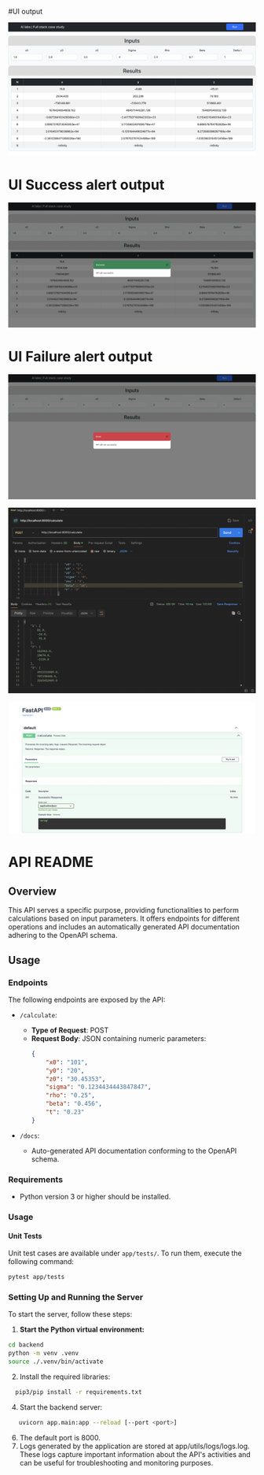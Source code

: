 #UI output

![UI output](./Images/appUI.png)

# UI Success alert output

![Success alert output](./Images/success.png)

# UI Failure alert output

![failure alert output](./Images/failure.png)

![Backend Postman output](./Images/postmanoutput.png)

![Backend Swagger output](./Images/swagger.png)





# API README

## Overview
This API serves a specific purpose, providing functionalities to perform calculations based on input parameters. It offers endpoints for different operations and includes an automatically generated API documentation adhering to the OpenAPI schema.

## Usage

### Endpoints
The following endpoints are exposed by the API:

- `/calculate`:
  - **Type of Request**: POST
  - **Request Body**: JSON containing numeric parameters:
    ```json
    {
        "x0": "101",
        "y0": "20",
        "z0": "30.45353",
        "sigma": "0.1234434443847847",
        "rho": "0.25",
        "beta": "0.456",
        "t": "0.23"
    }
    ```

- `/docs`: 
  - Auto-generated API documentation conforming to the OpenAPI schema.

### Requirements
- Python version 3 or higher should be installed.

### Usage

#### Unit Tests
Unit test cases are available under `app/tests/`. To run them, execute the following command:
```bash
pytest app/tests 
```

### Setting Up and Running the Server

To start the server, follow these steps:

1. **Start the Python virtual environment:**
```bash
cd backend
python -m venv .venv
source ./.venv/bin/activate 
```

2. Install the required libraries:
 ```bash
   pip3/pip install -r requirements.txt 
```
4. Start the backend server:
```bash
   uvicorn app.main:app --reload [--port <port>] 
```
6. The default port is 8000.
7. Logs generated by the application are stored at app/utils/logs/logs.log. These logs capture important information about the API's activities and can be useful for troubleshooting and monitoring purposes.

